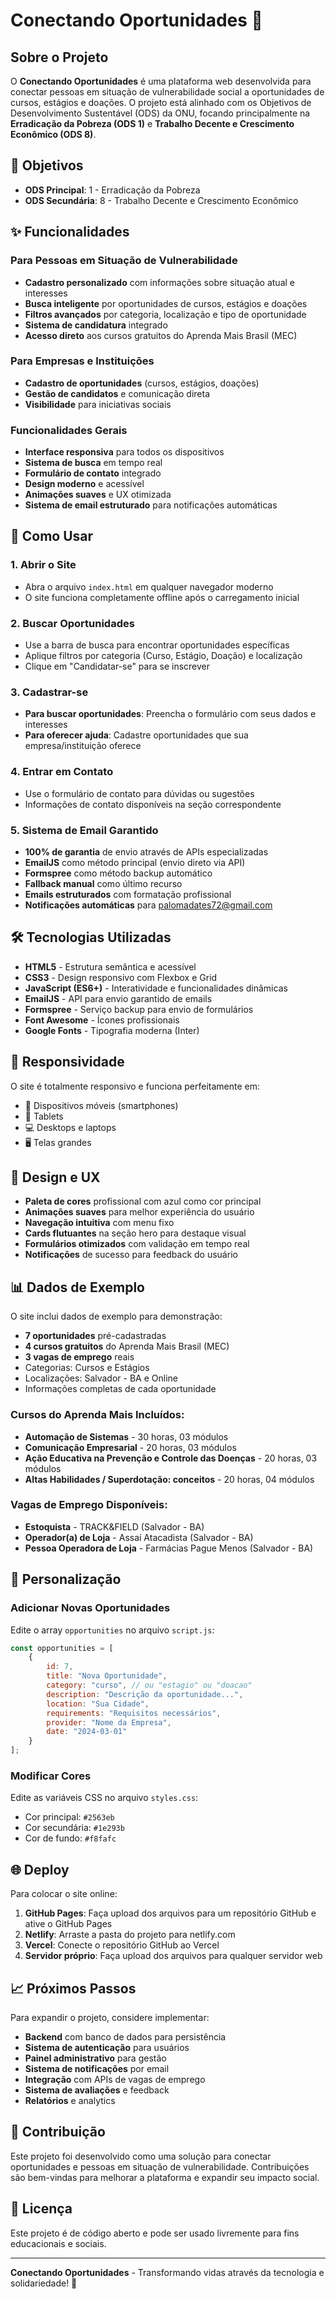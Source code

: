 # Conectando Oportunidades 🌟

## Sobre o Projeto

O **Conectando Oportunidades** é uma plataforma web desenvolvida para conectar pessoas em situação de vulnerabilidade social a oportunidades de cursos, estágios e doações. O projeto está alinhado com os Objetivos de Desenvolvimento Sustentável (ODS) da ONU, focando principalmente na **Erradicação da Pobreza (ODS 1)** e **Trabalho Decente e Crescimento Econômico (ODS 8)**.

## 🎯 Objetivos

- **ODS Principal**: 1 - Erradicação da Pobreza
- **ODS Secundária**: 8 - Trabalho Decente e Crescimento Econômico

## ✨ Funcionalidades

### Para Pessoas em Situação de Vulnerabilidade
- **Cadastro personalizado** com informações sobre situação atual e interesses
- **Busca inteligente** por oportunidades de cursos, estágios e doações
- **Filtros avançados** por categoria, localização e tipo de oportunidade
- **Sistema de candidatura** integrado
- **Acesso direto** aos cursos gratuitos do Aprenda Mais Brasil (MEC)

### Para Empresas e Instituições
- **Cadastro de oportunidades** (cursos, estágios, doações)
- **Gestão de candidatos** e comunicação direta
- **Visibilidade** para iniciativas sociais

### Funcionalidades Gerais
- **Interface responsiva** para todos os dispositivos
- **Sistema de busca** em tempo real
- **Formulário de contato** integrado
- **Design moderno** e acessível
- **Animações suaves** e UX otimizada
- **Sistema de email estruturado** para notificações automáticas

## 🚀 Como Usar

### 1. Abrir o Site
- Abra o arquivo `index.html` em qualquer navegador moderno
- O site funciona completamente offline após o carregamento inicial

### 2. Buscar Oportunidades
- Use a barra de busca para encontrar oportunidades específicas
- Aplique filtros por categoria (Curso, Estágio, Doação) e localização
- Clique em "Candidatar-se" para se inscrever

### 3. Cadastrar-se
- **Para buscar oportunidades**: Preencha o formulário com seus dados e interesses
- **Para oferecer ajuda**: Cadastre oportunidades que sua empresa/instituição oferece

### 4. Entrar em Contato
- Use o formulário de contato para dúvidas ou sugestões
- Informações de contato disponíveis na seção correspondente

### 5. Sistema de Email Garantido
- **100% de garantia** de envio através de APIs especializadas
- **EmailJS** como método principal (envio direto via API)
- **Formspree** como método backup automático
- **Fallback manual** como último recurso
- **Emails estruturados** com formatação profissional
- **Notificações automáticas** para palomadates72@gmail.com

## 🛠️ Tecnologias Utilizadas

- **HTML5** - Estrutura semântica e acessível
- **CSS3** - Design responsivo com Flexbox e Grid
- **JavaScript (ES6+)** - Interatividade e funcionalidades dinâmicas
- **EmailJS** - API para envio garantido de emails
- **Formspree** - Serviço backup para envio de formulários
- **Font Awesome** - Ícones profissionais
- **Google Fonts** - Tipografia moderna (Inter)

## 📱 Responsividade

O site é totalmente responsivo e funciona perfeitamente em:
- 📱 Dispositivos móveis (smartphones)
- 📱 Tablets
- 💻 Desktops e laptops
- 🖥️ Telas grandes

## 🎨 Design e UX

- **Paleta de cores** profissional com azul como cor principal
- **Animações suaves** para melhor experiência do usuário
- **Navegação intuitiva** com menu fixo
- **Cards flutuantes** na seção hero para destaque visual
- **Formulários otimizados** com validação em tempo real
- **Notificações** de sucesso para feedback do usuário

## 📊 Dados de Exemplo

O site inclui dados de exemplo para demonstração:
- **7 oportunidades** pré-cadastradas
- **4 cursos gratuitos** do Aprenda Mais Brasil (MEC)
- **3 vagas de emprego** reais
- Categorias: Cursos e Estágios
- Localizações: Salvador - BA e Online
- Informações completas de cada oportunidade

### Cursos do Aprenda Mais Incluídos:
- **Automação de Sistemas** - 30 horas, 03 módulos
- **Comunicação Empresarial** - 20 horas, 03 módulos  
- **Ação Educativa na Prevenção e Controle das Doenças** - 20 horas, 03 módulos
- **Altas Habilidades / Superdotação: conceitos** - 20 horas, 04 módulos

### Vagas de Emprego Disponíveis:
- **Estoquista** - TRACK&FIELD (Salvador - BA)
- **Operador(a) de Loja** - Assaí Atacadista (Salvador - BA)
- **Pessoa Operadora de Loja** - Farmácias Pague Menos (Salvador - BA)

## 🔧 Personalização

### Adicionar Novas Oportunidades
Edite o array `opportunities` no arquivo `script.js`:

```javascript
const opportunities = [
    {
        id: 7,
        title: "Nova Oportunidade",
        category: "curso", // ou "estagio" ou "doacao"
        description: "Descrição da oportunidade...",
        location: "Sua Cidade",
        requirements: "Requisitos necessários",
        provider: "Nome da Empresa",
        date: "2024-03-01"
    }
];
```

### Modificar Cores
Edite as variáveis CSS no arquivo `styles.css`:
- Cor principal: `#2563eb`
- Cor secundária: `#1e293b`
- Cor de fundo: `#f8fafc`

## 🌐 Deploy

Para colocar o site online:

1. **GitHub Pages**: Faça upload dos arquivos para um repositório GitHub e ative o GitHub Pages
2. **Netlify**: Arraste a pasta do projeto para netlify.com
3. **Vercel**: Conecte o repositório GitHub ao Vercel
4. **Servidor próprio**: Faça upload dos arquivos para qualquer servidor web

## 📈 Próximos Passos

Para expandir o projeto, considere implementar:

- **Backend** com banco de dados para persistência
- **Sistema de autenticação** para usuários
- **Painel administrativo** para gestão
- **Sistema de notificações** por email
- **Integração** com APIs de vagas de emprego
- **Sistema de avaliações** e feedback
- **Relatórios** e analytics

## 🤝 Contribuição

Este projeto foi desenvolvido como uma solução para conectar oportunidades e pessoas em situação de vulnerabilidade. Contribuições são bem-vindas para melhorar a plataforma e expandir seu impacto social.

## 📄 Licença

Este projeto é de código aberto e pode ser usado livremente para fins educacionais e sociais.

---

**Conectando Oportunidades** - Transformando vidas através da tecnologia e solidariedade! 💙
